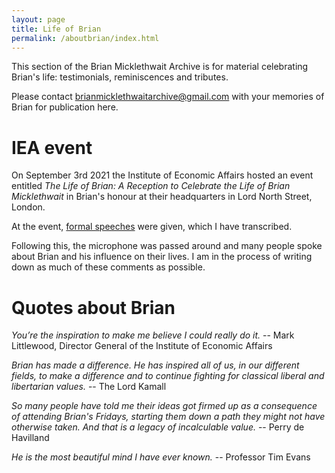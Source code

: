 ```yaml
---
layout: page
title: Life of Brian
permalink: /aboutbrian/index.html
---
```


This section of the Brian Micklethwait Archive is for material celebrating Brian's life: testimonials, reminiscences and tributes.

Please contact [brianmicklethwaitarchive@gmail.com](mailto:brianmicklethwaitarchive@gmail.com) with your memories of Brian for publication here.

# IEA event

On September 3rd 2021 the Institute of Economic Affairs hosted an event entitled _The Life of Brian: A Reception to Celebrate the Life of Brian Micklethwait_
in Brian's honour at their headquarters in Lord North Street, London.

At the event, [formal speeches](iea_speeches.html) were given, which I have transcribed.

Following this, the microphone was passed around and many people spoke about Brian and his influence on their lives. I am in the process of writing down as much
of these comments as possible.


# Quotes about Brian

_You’re the inspiration to make me believe I could really do it._ -- Mark Littlewood, Director General of the Institute of Economic Affairs

_Brian has made a difference. He has inspired all of us, in our different fields, to make a difference and to continue fighting for classical liberal and libertarian values._ -- The Lord Kamall

_So many people have told me their ideas got firmed up as a consequence of attending Brian's Fridays, starting them down a path they might not have otherwise taken. And that is a legacy of incalculable value._ -- Perry de Havilland

_He is the most beautiful mind I have ever known._ -- Professor Tim Evans
